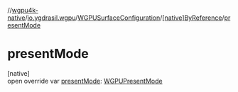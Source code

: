 //[wgpu4k-native](../../../../index.md)/[io.ygdrasil.wgpu](../../index.md)/[WGPUSurfaceConfiguration](../index.md)/[[native]ByReference](index.md)/[presentMode](present-mode.md)

# presentMode

[native]\
open override var [presentMode](present-mode.md): [WGPUPresentMode](../../-w-g-p-u-present-mode/index.md)